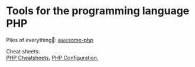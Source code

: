 
# Tools for the programming language PHP

Piles of everything💩:
[awesome-php](https://github.com/ziadoz/awesome-php)

Cheat sheets:  
[PHP Cheatsheets](https://phpcheatsheets.com/),
[PHP Configuration](https://cheatsheetseries.owasp.org/cheatsheets/PHP_Configuration_Cheat_Sheet.html),
